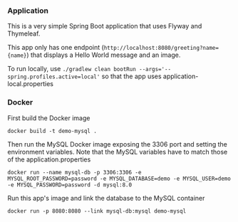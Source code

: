 ### Application
This is a very simple Spring Boot application that uses Flyway and Thymeleaf.

This app only has one endpoint (`http://localhost:8080/greeting?name={name}`) that displays a Hello World message and an image.

To run locally, use `./gradlew clean bootRun --args='--spring.profiles.active=local'` so that the app uses application-local.properties

### Docker
First build the Docker image
```
docker build -t demo-mysql .
```

Then run the MySQL Docker image exposing the 3306 port and setting the environment variables.
Note that the MySQL variables have to match those of the application.properties
```
docker run --name mysql-db -p 3306:3306 -e MYSQL_ROOT_PASSWORD=password -e MYSQL_DATABASE=demo -e MYSQL_USER=demo -e MYSQL_PASSWORD=password -d mysql:8.0
```

Run this app's image and link the database to the MySQL container
```
docker run -p 8080:8080 --link mysql-db:mysql demo-mysql
```